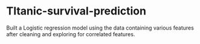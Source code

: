 # TItanic-survival-prediction
Built a Logistic regression model using the data containing various features after cleaning and exploring for correlated features.
